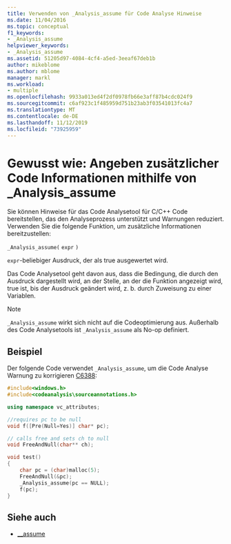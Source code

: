 ```yaml
---
title: Verwenden von _Analysis_assume für Code Analyse Hinweise
ms.date: 11/04/2016
ms.topic: conceptual
f1_keywords:
- _Analysis_assume
helpviewer_keywords:
- _Analysis_assume
ms.assetid: 51205d97-4084-4cf4-a5ed-3eeaf67deb1b
author: mikeblome
ms.author: mblome
manager: markl
ms.workload:
- multiple
ms.openlocfilehash: 9933a013ed4f2df0978fb66e3aff87b4cdc024f9
ms.sourcegitcommit: c6af923c1f485959d751b23ab3f03541013fc4a7
ms.translationtype: MT
ms.contentlocale: de-DE
ms.lasthandoff: 11/12/2019
ms.locfileid: "73925959"
---
```

# <a name="how-to-specify-additional-code-information-by-using-_analysis_assume"></a>Gewusst wie: Angeben zusätzlicher Code Informationen mithilfe von _Analysis_assume

Sie können Hinweise für das Code Analysetool für C/C++ Code bereitstellen, das den Analyseprozess unterstützt und Warnungen reduziert. Verwenden Sie die folgende Funktion, um zusätzliche Informationen bereitzustellen:

`_Analysis_assume(`  `expr`  `)`

`expr`-beliebiger Ausdruck, der als true ausgewertet wird.

Das Code Analysetool geht davon aus, dass die Bedingung, die durch den Ausdruck dargestellt wird, an der Stelle, an der die Funktion angezeigt wird, true ist, bis der Ausdruck geändert wird, z. b. durch Zuweisung zu einer Variablen.

> [!NOTE]
> `_Analysis_assume` wirkt sich nicht auf die Codeoptimierung aus. Außerhalb des Code Analysetools ist `_Analysis_assume` als No-op definiert.

## <a name="example"></a>Beispiel

Der folgende Code verwendet `_Analysis_assume`, um die Code Analyse Warnung zu korrigieren [C6388](../code-quality/c6388.md):

```cpp
#include<windows.h>
#include<codeanalysis\sourceannotations.h>

using namespace vc_attributes;

//requires pc to be null
void f([Pre(Null=Yes)] char* pc);

// calls free and sets ch to null
void FreeAndNull(char** ch);

void test()
{
    char pc = (char)malloc(5);
    FreeAndNull(&pc);
    _Analysis_assume(pc == NULL);
    f(pc);
}
```

## <a name="see-also"></a>Siehe auch

- [__assume](/cpp/intrinsics/assume)
